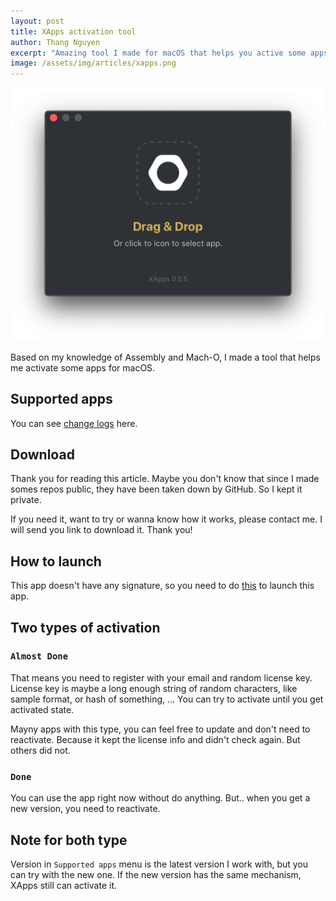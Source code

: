 ```yaml
---
layout: post
title: XApps activation tool
author: Thang Nguyen
excerpt: "Amazing tool I made for macOS that helps you active some apps without download whole ked app."
image: /assets/img/articles/xapps.png
---
```


![XApps](/assets/img/articles/xapps-screenshot.png)

Based on my knowledge of Assembly and Mach-O, I made a tool that helps me activate some apps for macOS.

## Supported apps
You can see [change logs](https://headwayapp.co/xapps-changelog) here.


## Download

Thank you for reading this article. Maybe you don't know that since I made somes repos public, they have been taken down by GitHub. So I kept it private.

If you need it, want to try or wanna know how it works, please contact me. I will send you link to download it. Thank you!


## How to launch

This app doesn't have any signature, so you need to do [this](https://osxdaily.com/2016/09/27/allow-apps-from-anywhere-macos-gatekeeper) to launch this app.

## Two types of activation

### `Almost Done`

That means you need to register with your email and random license key.
License key is maybe a long enough string of random characters, like sample format, or hash of something, ...
You can try to activate until you get activated state.

Mayny apps with this type, you can feel free to update and don't need to reactivate. Because it kept the license info and didn't check again. But others did not.

### `Done`

You can use the app right now without do anything. But.. when you get a new version, you need to reactivate.

## Note for both type

Version in `Supported apps` menu is the latest version I work with, but you can try with the new one. If the new version has the same mechanism, XApps still can activate it.

